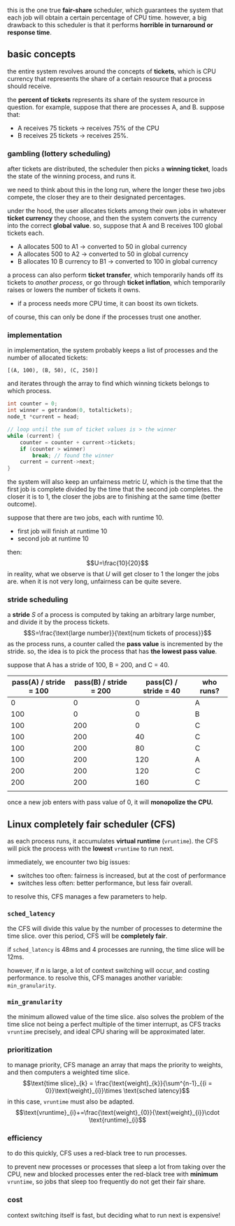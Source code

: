 this is the one true **fair-share** scheduler, which guarantees the system that each job will obtain a certain percentage of CPU time. however, a big drawback to this scheduler is that it performs **horrible in turnaround or response time**.
## basic concepts
the entire system revolves around the concepts of **tickets**, which is CPU currency that represents the share of a certain resource that a process should receive.

the **percent of tickets** represents its share of the system resource in question. for example, suppose that there are processes A, and B. suppose that:
- A receives 75 tickets -> receives 75% of the CPU
- B receives 25 tickets -> receives 25%.

### gambling (lottery scheduling)
after tickets are distributed, the scheduler then picks a **winning ticket**, loads the state of the winning process, and runs it.

we need to think about this in the long run, where the longer these two jobs compete, the closer they are to their designated percentages.

under the hood, the user allocates tickets among their own jobs in whatever **ticket currency** they choose, and then the system converts the currency into the correct **global value**. so, suppose that A and B receives 100 global tickets each.
- A allocates 500 to A1 -> converted to 50 in global currency
- A allocates 500 to A2 -> converted to 50 in global currency
- B allocates 10 B currency to B1 -> converted to 100 in global currency

a process can also perform **ticket transfer**, which temporarily hands off its tickets to *another process*, or go through **ticket inflation**, which temporarily raises or lowers the number of tickets it owns. 
- if a process needs more CPU time, it can boost its own tickets.

of course, this can only be done if the processes trust one another. 
### implementation
in implementation, the system probably keeps a list of processes and the number of allocated tickets: 

```
[(A, 100), (B, 50), (C, 250)]
```

and iterates through the array to find which winning tickets belongs to which process.

```c
int counter = 0;  
int winner = getrandom(0, totaltickets);  
node_t *current = head;

// loop until the sum of ticket values is > the winner
while (current) {  
	counter = counter + current->tickets;  
	if (counter > winner)  
		break; // found the winner  
	current = current->next;  
}  
```

the system will also keep an unfairness metric $U$, which is the time that the first job is complete divided by the time that the second job completes. the closer it is to 1, the closer the jobs are to finishing at the same time (better outcome).

suppose that there are two jobs, each with runtime 10.
- first job will finish at runtime 10
- second job at runtime 10

then:
$$U=\frac{10}{20}$$
in reality, what we observe is that $U$ will get closer to 1 the longer the jobs are. when it is not very long, unfairness can be quite severe.

### stride scheduling
a **stride** $S$ of a process is computed by taking an arbitrary large number, and divide it by the process tickets.
$$S=\frac{\text{large number}}{\text{num tickets of process}}$$
as the process runs, a counter called the **pass value** is incremented by the stride. so, the idea is to pick the process that has **the lowest pass value**.

suppose that A has a stride of 100, B = 200, and C = 40. 

| pass(A) / stride = 100 | pass(B) / stride = 200 | pass(C) / stride = 40 | **who runs?** |
| ---------------------- | ---------------------- | --------------------- | ------------- |
| 0                      | 0                      | 0                     | A             |
| 100                    | 0                      | 0                     | B             |
| 100                    | 200                    | 0                     | C             |
| 100                    | 200                    | 40                    | C             |
| 100                    | 200                    | 80                    | C             |
| 100                    | 200                    | 120                   | A             |
| 200                    | 200                    | 120                   | C             |
| 200                    | 200                    | 160                   | C             |
|                        |                        |                       |               |
once a new job enters with pass value of 0, it will **monopolize the CPU.**

## Linux completely fair scheduler (CFS)
as each process runs, it accumulates **virtual runtime** (`vruntime`). the CFS will pick the process with the **lowest** `vruntime` to run next.

immediately, we encounter two big issues: 
- switches too often: fairness is increased, but at the cost of performance
- switches less often: better performance, but less fair overall.

to resolve this, CFS manages a few parameters to help.
### `sched_latency`
the CFS will divide this value by the number of processes to determine the time slice. over this period, CFS will be **completely fair**. 

if `sched_latency` is 48ms and 4 processes are running, the time slice will be 12ms. 

however, if $n$ is large, a lot of context switching will occur, and costing performance. to resolve this, CFS manages another variable: `min_granularity`.
### `min_granularity`
the minimum allowed value of the time slice. also solves the problem of the time slice not being a perfect multiple of the timer interrupt, as CFS tracks `vruntime` precisely, and ideal CPU sharing will be approximated later.

### prioritization
to manage priority, CFS manage an array that maps the priority to weights, and then computers a weighted time slice.
$$\text{time slice}_{k} = \frac{\text{weight}_{k}}{\sum^{n-1}_{{i = 0}}\text{weight}_{i}}\times \text{sched latency}$$
in this case, `vruntime` must also be adapted.
$$\text{vruntime}_{i}+=\frac{\text{weight}_{0}}{\text{weight}_{i}}\cdot \text{runtime}_{i}$$
### efficiency
to do this quickly, CFS uses a red-black tree to run processes.

to prevent new processes or processes that sleep a lot from taking over the CPU, new and blocked processes enter the red-black tree with **minimum** `vruntime`, so jobs that sleep too frequently do not get their fair share.

### cost
context switching itself is fast, but deciding what to run next is expensive!
